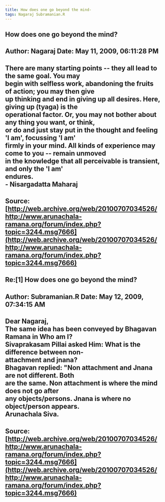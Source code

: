 ```yaml
--- 
title: How does one go beyond the mind-   
tags: Nagaraj Subramanian.R  
---  
```

## How does one go beyond the mind?  
Author: Nagaraj             Date: May 11, 2009, 06:11:28 PM  
---  
There are many starting points -- they all lead to the same goal. You may  
begin with selfless work, abandoning the fruits of action; you may then give  
up thinking and end in giving up all desires. Here, giving up (tyaga) is the  
operational factor. Or, you may not bother about any thing you want, or think,  
or do and just stay put in the thought and feeling 'I am', focussing 'I am'  
firmly in your mind. All kinds of experience may come to you -- remain unmoved  
in the knowledge that all perceivable is transient, and only the 'I am'  
endures.   
\- Nisargadatta Maharaj
 ---  
Source:[http://web.archive.org/web/20100707034526/http://www.arunachala-ramana.org/forum/index.php?topic=3244.msg7666](http://web.archive.org/web/20100707034526/http://www.arunachala-ramana.org/forum/index.php?topic=3244.msg7666)   
---  

## Re:[1] How does one go beyond the mind?  
Author: Subramanian.R       Date: May 12, 2009, 07:34:15 AM  
---  
Dear Nagaraj,   
The same idea has been conveyed by Bhagavan Ramana in Who am I?   
Sivaprakasam Pillai asked Him: What is the difference between non-   
attachment and jnana?   
Bhagavan replied: "Non attachment and Jnana are not different. Both   
are the same. Non attachment is where the mind does not go after   
any objects/persons. Jnana is where no object/person appears.   
Arunachala Siva.
 ---  
Source:[http://web.archive.org/web/20100707034526/http://www.arunachala-ramana.org/forum/index.php?topic=3244.msg7666](http://web.archive.org/web/20100707034526/http://www.arunachala-ramana.org/forum/index.php?topic=3244.msg7666)   
---  

